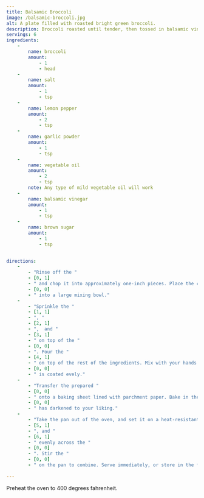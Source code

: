 ```yaml
---
title: Balsamic Broccoli
image: /balsamic-broccoli.jpg
alt: A plate filled with roasted bright green broccoli.
description: Broccoli roasted until tender, then tossed in balsamic vinegar and brown sugar
servings: 6
ingredients:
    -
        name: broccoli
        amount:
            - 1
            - head
    -
        name: salt 
        amount:
            - 1
            - tsp
    -
        name: lemon pepper
        amount:
            - 2
            - tsp
    -
        name: garlic powder
        amount:
            - 1
            - tsp
    -
        name: vegetable oil
        amount:
            - 2
            - tsp
        note: Any type of mild vegetable oil will work
    -
        name: balsamic vinegar
        amount:
            - 1
            - tsp
    -
        name: brown sugar
        amount:
            - 1
            - tsp
    

directions: 
    -
        - "Rinse off the "
        - [0, 1]
        - " and chop it into approximately one-inch pieces. Place the chopped "
        - [0, 0]
        - " into a large mixing bowl."
    -
        - "Sprinkle the "
        - [1, 1]
        - ", "
        - [2, 1]
        - ",  and "
        - [3, 1]
        - " on top of the "
        - [0, 0]
        - ". Pour the "
        - [4, 1]
        - " on top of the rest of the ingredients. Mix with your hands until all of the "
        - [0, 0]
        - " is coated evely."
    -
        - "Transfer the prepared "
        - [0, 0]
        - " onto a baking sheet lined with parchment paper. Bake in the oven for 30 to 40 minutes until the "
        - [0, 0]
        - " has darkened to your liking."
    -
        - "Take the pan out of the oven, and set it on a heat-resistant surface. Sprinkle the "
        - [5, 1]
        - ", and "
        - [6, 1]
        - " evenly across the "
        - [0, 0]
        - ". Stir the "
        - [0, 0]
        - " on the pan to combine. Serve immediately, or store in the fridge for later."
    
---
```


Preheat the oven to 400 degrees fahrenheit.
